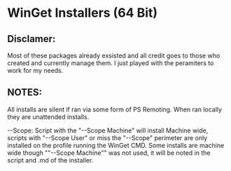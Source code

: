 # WinGet Installers (64 Bit)

## Disclamer:

Most of these packages already exsisted and all credit goes to those who created and currently manage them. I just played with the peramiters to work for my needs.

## NOTES:

All installs are silent if ran via some form of PS Remoting. When ran locally they are unattended installs.

--Scope: Script with the "--Scope Machine" will install Machine wide, scripts with "--Scope User" or miss the "--Scope" perimeter are only installed on the profile running the WinGet CMD. Some installs are machine wide though ""--Scope Machine"" was not used, it will be noted in the script and .md of the installer.

